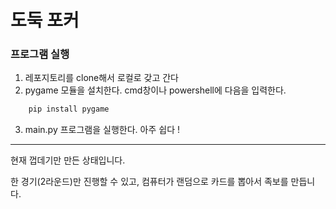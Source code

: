 # 도둑 포커

### 프로그램 실행
1. 레포지토리를 clone해서 로컬로 갖고 간다
2. pygame 모듈을 설치한다. cmd창이나 powershell에 다음을 입력한다.
```powershell
    pip install pygame
```
3. main.py 프로그램을 실행한다.
아주 쉽다 !
------------
현재 껍데기만 만든 상태입니다.

한 경기(2라운드)만 진행할 수 있고, 컴퓨터가 랜덤으로 카드를 뽑아서 족보를 만듭니다.